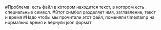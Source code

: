 #Проблема: есть файл в котором находится текст, в котором есть специальные символ.
#Этот симбол разделяет имя, заглавление, текст и время
#Надо чтобы мы прочитали этот файл, поменяли timestamp на нормально время и вернули json формат
